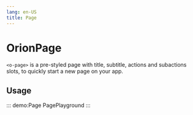 ```yaml
---
lang: en-US
title: Page
---
```


# OrionPage

`<o-page>` is a pre-styled page with title, subtitle, actions and subactions slots, to quickly start a new page on your app.

## Usage

::: demo:Page
PagePlayground
:::

<attribute-table/>
